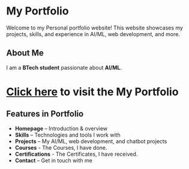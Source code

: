 # My Portfolio  
Welcome to my Personal portfolio website! This website showcases my projects, skills, and experience in AI/ML, web development, and more.  

## About Me  
I am a **BTech student** passionate about **AI/ML**. 
<!-- My goal is to pursue an **MS in AI/ML or Computer Science in the USA**.   -->

# [Click here](https://ksampathreddy.github.io/) to visit the My Portfolio<br>


## Features in Portfolio 
- **Homepage** – Introduction & overview
- **Skills** – Technologies and tools I work with  
- **Projects** – My AI/ML, web development, and chatbot projects
- **Courses** - The Courses, I have done.
- **Certifications** - The Certificates, I have received.
- **Contact** – Get in touch with me  



